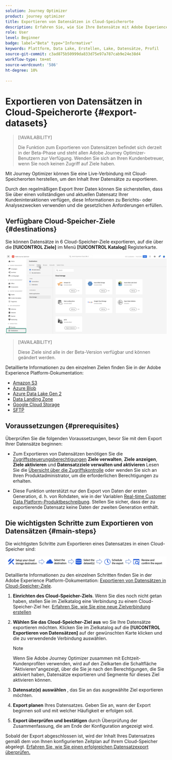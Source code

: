 ```yaml
---
solution: Journey Optimizer
product: journey optimizer
title: Exportieren von Datensätzen in Cloud-Speicherorte
description: Erfahren Sie, wie Sie Ihre Datensätze mit Adobe Experience Platform Cloud-Speicher-Zielen exportieren.
role: User
level: Beginner
badge: label="Beta" type="Informative"
keywords: Plattform, Data Lake, Erstellen, Lake, Datensätze, Profil
source-git-commit: c3ad875b50999da833d75e97a787cab9e24e38d4
workflow-type: tm+mt
source-wordcount: '586'
ht-degree: 10%

---
```



# Exportieren von Datensätzen in Cloud-Speicherorte {#export-datasets}

>[!AVAILABILITY]
>
>Die Funktion zum Exportieren von Datensätzen befindet sich derzeit in der Beta-Phase und steht allen Adobe Journey Optimizer-Benutzern zur Verfügung. Wenden Sie sich an Ihren Kundenbetreuer, wenn Sie noch keinen Zugriff auf Ziele haben.

Mit Journey Optimizer können Sie eine Live-Verbindung mit Cloud-Speicherorten herstellen, um den Inhalt Ihrer Datensätze zu exportieren.

Durch den regelmäßigen Export Ihrer Daten können Sie sicherstellen, dass Sie über einen vollständigen und aktuellen Datensatz Ihrer Kundeninteraktionen verfügen, diese Informationen zu Berichts- oder Analysezwecken verwenden und die gesetzlichen Anforderungen erfüllen.

## Verfügbare Cloud-Speicher-Ziele {#destinations}

Sie können Datensätze in 6 Cloud-Speicher-Ziele exportieren, auf die über die **[!UICONTROL Ziele]** im Menü **[!UICONTROL Katalog]** Registerkarte.

![](assets/dataset-export-setup.png)

>[!AVAILABILITY]
>
>Diese Ziele sind alle in der Beta-Version verfügbar und können geändert werden.

Detaillierte Informationen zu den einzelnen Zielen finden Sie in der Adobe Experience Platform-Dokumentation:

* [Amazon S3](https://experienceleague.adobe.com/docs/experience-platform/destinations/catalog/cloud-storage/amazon-s3.html)
* [Azure Blob](https://experienceleague.adobe.com/docs/experience-platform/destinations/catalog/cloud-storage/azure-blob.html)
* [Azure Data Lake Gen 2](https://experienceleague.adobe.com/docs/experience-platform/destinations/catalog/cloud-storage/adls-gen2.html)
* [Data Landing Zone](https://experienceleague.adobe.com/docs/experience-platform/destinations/catalog/cloud-storage/data-landing-zone.html)
* [Google Cloud Storage](https://experienceleague.adobe.com/docs/experience-platform/destinations/catalog/cloud-storage/google-cloud-storage.html)
* [SFTP](https://experienceleague.adobe.com/docs/experience-platform/destinations/catalog/cloud-storage/sftp.html)

## Voraussetzungen {#prerequisites}

Überprüfen Sie die folgenden Voraussetzungen, bevor Sie mit dem Export Ihrer Datensätze beginnen:

* Zum Exportieren von Datensätzen benötigen Sie die [Zugriffssteuerungsberechtigungen](https://experienceleague.adobe.com/docs/experience-platform/access-control/home.html#permissions) **Ziele verwalten**, **Ziele anzeigen**, **Ziele aktivieren** und **Datensatzziele verwalten und aktivieren** Lesen Sie die [Übersicht über die Zugriffskontrolle](https://experienceleague.adobe.com/docs/experience-platform/access-control/ui/overview.html) oder wenden Sie sich an Ihren Produktadministrator, um die erforderlichen Berechtigungen zu erhalten.

* Diese Funktion unterstützt nur den Export von Daten der ersten Generation, d. h. von Rohdaten, wie in der Variablen [Real-time Customer Data Platform-Produktbeschreibung](https://helpx.adobe.com/de/legal/product-descriptions/real-time-customer-data-platform-b2c-edition-prime-and-ultimate-packages.html). Stellen Sie sicher, dass der zu exportierende Datensatz keine Daten der zweiten Generation enthält.

## Die wichtigsten Schritte zum Exportieren von Datensätzen {#main-steps}

Die wichtigsten Schritte zum Exportieren eines Datensatzes in einen Cloud-Speicher sind:

![](assets/dataset-export-process.png)

Detaillierte Informationen zu den einzelnen Schritten finden Sie in der Adobe Experience Platform-Dokumentation: [Exportieren von Datensätzen in Cloud-Speicher-Ziele](https://experienceleague.adobe.com/docs/experience-platform/destinations/ui/activate/export-datasets.html?lang=en).

1. **Einrichten des Cloud-Speicher-Ziels**. Wenn Sie dies noch nicht getan haben, stellen Sie im Zielkatalog eine Verbindung zu einem Cloud-Speicher-Ziel her. [Erfahren Sie, wie Sie eine neue Zielverbindung erstellen](https://experienceleague.adobe.com/docs/experience-platform/destinations/ui/connect-destination.html?lang=en#setup)

   <!--![](assets/dataset-export-setup.png)-->

1. **Wählen Sie das Cloud-Speicher-Ziel aus** wo Sie Ihre Datensätze exportieren möchten. Klicken Sie im Zielkatalog auf die **[!UICONTROL Exportieren von Datensätzen]** auf der gewünschten Karte klicken und die zu verwendende Verbindung auswählen.

   <!--![](assets/dataset-export-destination.png)-->

   >[!NOTE]
   >
   >Wenn Sie Adobe Journey Optimizer zusammen mit Echtzeit-Kundenprofilen verwenden, wird auf den Zielkarten die Schaltfläche &quot;Aktivieren&quot;angezeigt, über die Sie je nach den Berechtigungen, die Sie aktiviert haben, Datensätze exportieren und Segmente für dieses Ziel aktivieren können.

1. **Datensatz(e) auswählen** , das Sie an das ausgewählte Ziel exportieren möchten.

   <!--![](assets/dataset-export-dataset-selection.png)-->

1. **Export planen** Ihres Datensatzes. Geben Sie an, wann der Export beginnen soll und mit welcher Häufigkeit er erfolgen soll.

   <!--![](assets/dataset-export-schedule.png)-->

1. **Export überprüfen und bestätigen** durch Überprüfung der Zusammenfassung, die am Ende der Konfiguration angezeigt wird.

   <!--![](assets/dataset-export-review.png)-->

Sobald der Export abgeschlossen ist, wird der Inhalt Ihres Datensatzes gemäß dem von Ihnen konfigurierten Zeitplan auf Ihrem Cloud-Speicher abgelegt. [Erfahren Sie, wie Sie einen erfolgreichen Datensatzexport überprüfen.](https://experienceleague.adobe.com/docs/experience-platform/destinations/ui/activate/export-datasets.html#verify)
